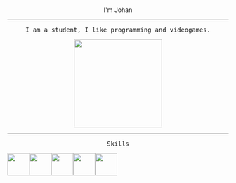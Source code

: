 <br>
<p align="center">I'm Johan</p>
<hr>

<center>


<p align="center">
<samp>
I am a student, I like programming and videogames.
</samp>
</p>

<p align="center">
<img src="https://media.giphy.com/media/wKWxuUOcp9fdvckBty/giphy.gif" height="200px">
</p>

<hr>

<p>
<samp>Skills</samp>
</p>

<div style="display: flex;">
<img src="https://img.icons8.com/color/344/c-plus-plus-logo.png" height="50px">
<img src="https://img.icons8.com/color/344/javascript--v1.png" height="50px">
<img src="https://img.icons8.com/ultraviolet/344/react--v2.png" height="50px">
<img src="https://img.icons8.com/color/344/linux--v1.png" height="50px">
<img src="https://img.icons8.com/fluency/344/node-js.png" height="50px">
</div>
